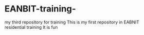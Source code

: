# EANBIT-training-
my third repository for training 
 This is my first repository in EABNIT residential training 
 It is fun
